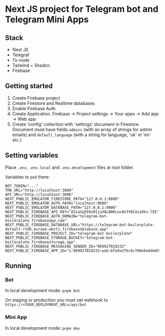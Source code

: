 # Next JS project for Telegram bot and Telegram Mini Apps

## Stack
- Next JS  
- Telegraf
- Ts-node
- Tailwind + Shadcn
- Firebase

## Getting started
1) Create Firebase project
2) Create Firestore and Realtime databases
3) Enable Firebase Auth
4) Create Application. Firebase -> Project settings -> Your apps -> Add app -> Web app
5) Create 'config' collection with 'settings' document in Firestore. Document must have fields `admins` (with an array of strings for admin emails) and `default_language` (with a string for language, 'uk' or 'en' etc.)

## Setting variables
Place `.env`, `.env.local` and `.env.development` files at root folder.

Variables to put there:
```
BOT_TOKEN="..."
TMA_URL="http://localhost:3000"
API_URL="http://localhost:3000"
NEXT_PUBLIC_EMULATOR_FIRESTORE_PATH="127.0.0.1:8080"
NEXT_PUBLIC_EMULATOR_AUTH_PATH="localhost:9099"
NEXT_PUBLIC_EMULATOR_DATABASE_PATH="127.0.0.1:9000"
NEXT_PUBLIC_FIREBASE_API_KEY="AIzaSyD59z0IjuXALB0KLocAVJYQC4zy9kx-lOI"
NEXT_PUBLIC_FIREBASE_AUTH_DOMAIN="telegram-bot-boilerplate.firebaseapp.com"
NEXT_PUBLIC_FIREBASE_DATABASE_URL="https://telegram-bot-boilerplate-default-rtdb.europe-west1.firebasedatabase.app"
NEXT_PUBLIC_FIREBASE_PROJECT_ID="telegram-bot-boilerplate"
NEXT_PUBLIC_FIREBASE_STORAGE_BUCKET="telegram-bot-boilerplate.firebasestorage.app"
NEXT_PUBLIC_FIREBASE_MESSAGING_SENDER_ID="969927019232"
NEXT_PUBLIC_FIREBASE_APP_ID="1:969927019232:web:bfeda2f6c9c768e8adde85"
```

## Running

### Bot
In local development mode:
`pnpm bot`

On staging or production you must set webhook to
`https://<YOUR_DEPLOYMENT_URL>/api/bot`

### Mini App
In local development mode:
`pnpm dev`